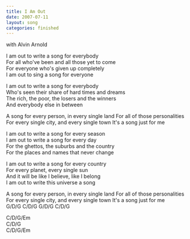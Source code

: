 ```yaml
---
title: I Am Out
date: 2007-07-11
layout: song
categories: finished
---
```

<div class="notes">with Alvin Arnold</div>

I am out to write a song for everybody  
For all who've been and all those yet to come  
For everyone who's given up completely  
I am out to sing a song for everyone

I am out to write a song for everybody  
Who's seen their share of hard times and dreams  
The rich, the poor, the losers and the winners  
And everybody else in between

<div class="chorus">A song for every person, in every single land  
For all of those personalities  
For every single city, and every single town  
It's a song just for me</div>

I am out to write a song for every season  
I am out to write a song for every day  
For the ghettos, the suburbs and the country  
For the places and names that never change

I am out to write a song for every country  
For every planet, every single sun  
And it will be like I believe, like I belong  
I am out to write this universe a song

<div class="chorus">A song for every person, in every single land  
For all of those personalities  
For every single city, and every single town  
It's a song just for me</div>
<div class="chords">G/D/G  
C/D/G  
G/D/G  
C/D/G  

C/D/G/Em  
C/D/G  
C/D/G/Em</div>

